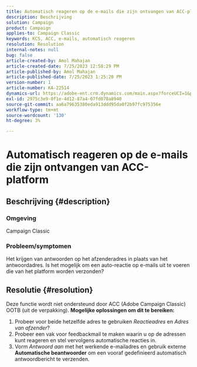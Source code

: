 ```yaml
---
title: Automatisch reageren op de e-mails die zijn ontvangen van ACC-platform
description: Beschrijving
solution: Campaign
product: Campaign
applies-to: Campaign Classic
keywords: KCS, ACC, e-mails, automatisch reageren
resolution: Resolution
internal-notes: null
bug: false
article-created-by: Amol Mahajan
article-created-date: 7/25/2023 12:58:29 PM
article-published-by: Amol Mahajan
article-published-date: 7/25/2023 1:25:20 PM
version-number: 1
article-number: KA-22514
dynamics-url: https://adobe-ent.crm.dynamics.com/main.aspx?forceUCI=1&pagetype=entityrecord&etn=knowledgearticle&id=a9dc35ee-ea2a-ee11-bdf4-6045bd006c82
exl-id: 2975c3e9-0f1e-4d12-87a4-07fd078a8940
source-git-commit: aa6a79635380eda913ddd95da0f2b97fc975356e
workflow-type: tm+mt
source-wordcount: '130'
ht-degree: 3%

---
```


# Automatisch reageren op de e-mails die zijn ontvangen van ACC-platform

## Beschrijving {#description}


### <b>Omgeving</b>

Campaign Classic



### <b>Probleem/symptomen</b>

Het krijgen van antwoorden op het afzenderadres in plaats van het antwoordadres. Is het mogelijk om een auto-reactie op e-mails uit te voeren die van het platform worden verzonden?


## Resolutie {#resolution}


Deze functie wordt niet ondersteund door ACC (Adobe Campaign Classic) OOTB (uit de verpakking).
<b>Mogelijke oplossingen om dit te bereiken:</b>
1. Probeer voor beide hetzelfde adres te gebruiken *Reactieadres* en *Adres van afzender*?
2. Probeer een vak voor feedbackmail te maken waarin u op de adressen kunt reageren en stel vervolgens automatische reacties in.
3. Vorm *Antwoord aan* met het werkende e-mailadres en gebruik externe <b>Automatische beantwoorder</b> om een vooraf gedefinieerd automatisch antwoordbericht te verzenden.
